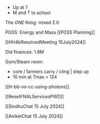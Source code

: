 
- Up at 7
- M and T to school

The *ONE* thing:  mixed 2.0

PGSS:   Energy and Mass
[[PGSS Planning]]


[[HH4bResolvedMeeting 15July2024]]


Did finances:  1.8M


Gym/Steam room: 
   - core / farmers carry / cling | step up
   - 10 min at Tmax = 124

[[H-bb-vs-cc-using-photons]]


[[ResetFNALServicesPWD]]

[[SindhuChat 15 July 2024]]

[[AniketChat 15 July 2024]]

